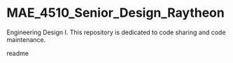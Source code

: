 # MAE_4510_Senior_Design_Raytheon
Engineering Design I. This repository is dedicated to code sharing and code maintenance. 

readme 
